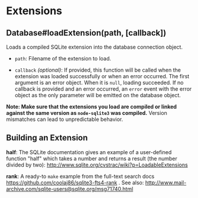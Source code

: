 # Extensions


## Database#loadExtension(path, [callback])

Loads a compiled SQLite extension into the database connection object.

* `path`: Filename of the extension to load.

* `callback` *(optional)*: If provided, this function will be called when the extension was loaded successfully or when an error occurred. The first argument is an error object. When it is `null`, loading succeeded. If no callback is provided and an error occurred, an `error` event with the error object as the only parameter will be emitted on the database object.

**Note: Make sure that the extensions you load are compiled or linked against the same version as `node-sqlite3` was compiled.** Version mismatches can lead to unpredictable behavior.

## Building an Extension

**half**: The SQLite documentation gives an example of a user-defined function "half" which takes a number and returns a result (the number divided by two): http://www.sqlite.org/cvstrac/wiki?p=LoadableExtensions

**rank**: A ready-to `make` example from the full-text search docs https://github.com/coolaj86/sqlite3-fts4-rank . See also: http://www.mail-archive.com/sqlite-users@sqlite.org/msg71740.html